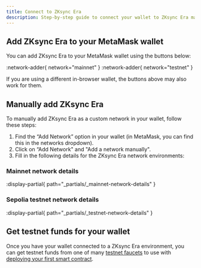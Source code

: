 ```yaml
---
title: Connect to ZKsync Era
description: Step-by-step guide to connect your wallet to ZKsync Era mainnet and testnet.
---
```


## Add ZKsync Era to your MetaMask wallet

You can add ZKsync Era to your MetaMask wallet using the buttons below:

:network-adder{ network="mainnet" }  :network-adder{ network="testnet" }

If you are using a different in-browser wallet, the buttons above may also work for them.

## Manually add ZKsync Era

To manually add ZKsync Era as a custom network in your wallet, follow these steps:

1. Find the “Add Network” option in your wallet (in MetaMask, you can find this in the networks dropdown).
1. Click on “Add Network" and "Add a network manually".
1. Fill in the following details for the ZKsync Era network environments:

### Mainnet network details

:display-partial{ path="_partials/_mainnet-network-details" }

### Sepolia testnet network details

:display-partial{ path="_partials/_testnet-network-details" }

## Get testnet funds for your wallet

Once you have your wallet connected to a ZKsync Era environment,
you can get testnet funds from one of many [testnet faucets](/ecosystem/network-faucets)
to use with [deploying your first smart contract](/build/start-coding/quick-start/deploy-your-first-contract).
